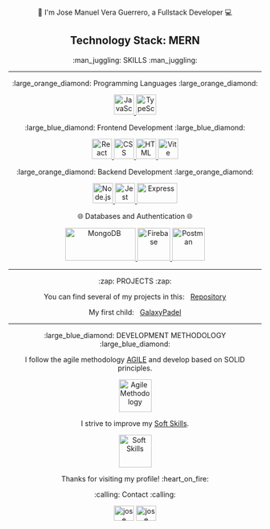 <div align="center"> 
   👋 I'm Jose Manuel Vera Guerrero, a Fullstack Developer 💻


  ## Technology Stack: MERN
</p>
<p align="center"> 
:man_juggling: SKILLS :man_juggling:
</p>

_____

<p align="center"> 
:large_orange_diamond: Programming Languages :large_orange_diamond:
</p>

<p align="center"> 
  <a href="https://developer.mozilla.org/en-US/docs/Web/JavaScript" target="_blank">
    <img src="https://encrypted-tbn0.gstatic.com/images?q=tbn:ANd9GcQvbqJLIQEMogIk2zaNa8fuXRqR6MqADhA2vPMv6UFxsqVTQzOIAcpHCrvhdgrxZBzIpYs&usqp=CAU" alt="JavaScript" width="40" height="40"/>
  </a>
  <a href="https://www.typescriptlang.org/" target="_blank">
    <img src="https://encrypted-tbn0.gstatic.com/images?q=tbn:ANd9GcQEaZOmu1I0jYuzPKpQxMs1FEEkXunHclqJtWnpbFjMDyNjUvMKvBAidPcpIBKJQlBNIoc&usqp=CAU" alt="TypeScript" width="40" height="40"/>
  </a>
</p>



<p align="center"> 
:large_blue_diamond: Frontend Development :large_blue_diamond:
</p>

<p align="center"> 
  <a href="https://reactjs.org/" target="_blank">
    <img src="https://encrypted-tbn0.gstatic.com/images?q=tbn:ANd9GcTXO1TwNofK1l1-628ES_LOQkScixtCgmae5jV9kggeagSBgxYq1g8c0-led2canKtuqqw&usqp=CAU" alt="React" width="40" height="40"/>
  </a>
  <a href="https://developer.mozilla.org/en-US/docs/Web/CSS" target="_blank">
    <img src="https://encrypted-tbn0.gstatic.com/images?q=tbn:ANd9GcRuR36X_N08spVlfVy815ys4YkPUpP1c5zVaw8bkUdQda8_gJ2A2gsJSAjXe9I0VhJ_83A&usqp=CAU" alt="CSS" width="40" height="40"/>
  </a>
  <a href="https://developer.mozilla.org/en-US/docs/Web/HTML" target="_blank">
    <img src="https://encrypted-tbn0.gstatic.com/images?q=tbn:ANd9GcR9mv5WLgEdTEchvqgrPj7hMwZogPmU1MAmB-UqjV3zul7Se-9ZrynsHvigo7zYCkS4_ZM&usqp=CAU" alt="HTML" width="40" height="40"/>
  </a>
  <a href="https://vitejs.dev/" target="_blank">
    <img src="https://encrypted-tbn0.gstatic.com/images?q=tbn:ANd9GcT-ypcSFB8vFNdXYDW4BdzHMH8Bs755Ph2OPGLMsZ4EfH8Y6OQpQuicat_OAqMHyMQYhVc&usqp=CAU" alt="Vite" width="40" height="40"/>
  </a>
</p>



<p align="center"> 
:large_orange_diamond: Backend Development :large_orange_diamond:

<p align="center"> 
  <a href="https://nodejs.org/" target="_blank">
    <img src="https://encrypted-tbn0.gstatic.com/images?q=tbn:ANd9GcQ9NlXPcDtzqYfFplGKTkVwDLnquG-CT34eH2JI1wAX_GA5tHEGjLmUtdd8U1zD8S9CX38&usqp=CAU" alt="Node.js" width="40" height="40"/>
  </a>

  <a href="https://jestjs.io/" target="_blank">
    <img src="https://uxwing.com/wp-content/themes/uxwing/download/brands-and-social-media/jest-js-icon.png" alt="Jest" width="40" height="40"/>
  </a>
 
  <a href="https://expressjs.com/" target="_blank">
    <img src="https://encrypted-tbn0.gstatic.com/images?q=tbn:ANd9GcRWWMwKgYjHpWXOY4Kvo8q0u08VdI-NbGS4UOFAgJBgE7jNJAN9fhoMHR16ZLvc-s6npQ&usqp=CAU" alt="Express" width="80" height="40"/>
  </a>
</p>

<p align="center"> 


:globe_with_meridians: Databases and Authentication :globe_with_meridians:
</p>

<p align="center"> 
  <a href="https://www.mongodb.com/" target="_blank">
    <img src="https://encrypted-tbn0.gstatic.com/images?q=tbn:ANd9GcRTfA0GGJ32gRo1E-p8xh_ubvv048OXLdvW1x_rkyMB7XHB-jMjUiQjOpNeBK0KxfBM-g&usqp=CAU" alt="MongoDB" width="140" height="65"/>
  </a>
  <a href="https://firebase.google.com/" target="_blank">
    <img src="https://www.vectorlogo.zone/logos/firebase/firebase-icon.svg" alt="Firebase" width="65" height="65"/>
  </a>
  <a href="https://postman.com" target="_blank">
    <img src="https://www.vectorlogo.zone/logos/getpostman/getpostman-icon.svg" alt="Postman" width="65" height="65"/>
  </a>
</p>


_____

<p align="center"> 
:zap: PROJECTS :zap:
</p>

<p align="center"> 
You can find several of my projects in this:&nbsp;&nbsp; <a href="https://github.com/Taxeta?tab=repositories">Repository</a>
</p>



<p align="center"> 
My first child:&nbsp;&nbsp; <a href="https://galaxypadel.netlify.app/home">GalaxyPadel</a>
</p>


_____

<p align="center"> 
:large_blue_diamond: DEVELOPMENT METHODOLOGY :large_blue_diamond:
</p>


<p align="center">
  I follow the agile methodology <a href="https://en.wikipedia.org/wiki/Agile_software_development">AGILE</a> and develop based on SOLID principles.
</p>

<p align="center"> 
  <a href="https://en.wikipedia.org/wiki/Agile_software_development">
    <img src="https://miro.medium.com/v2/resize:fit:1080/1*uPBUEOangGDflQ82xgrCzw.jpeg" alt="Agile Methodology" width="65" height="65"/>
  </a>
</p>

<p align="center">
  I strive to improve my <a href="https://es.wikipedia.org/wiki/Soft_skills">Soft Skills</a>.
</p>

<p align="center"> 
  <a href="https://es.wikipedia.org/wiki/Soft_skills" target="_blank">
    <img src="https://thenounproject.com/api/private/icons/6147930/edit/?backgroundShape=SQUARE&backgroundShapeColor=%23000000&backgroundShapeOpacity=0&exportSize=752&flipX=false&flipY=false&foregroundColor=%23000000&foregroundOpacity=1&imageFormat=png&rotation=0" alt="Soft Skills" width="65" height="65"/>
  </a>
</p>

<p align="center"> 
  Thanks for visiting my profile! 	:heart_on_fire:
</p>

<p align="center"> 
  :calling:  Contact 	:calling:
   </p>
   <p align="center"> 
<a href="https://www.linkedin.com/in/jose-manuel-vera-guerrero" target="blank"><img src="https://encrypted-tbn0.gstatic.com/images?q=tbn:ANd9GcR73L5Jj7HHZauL1HH_TVZNAMKCQm1MX_lgBnz74H7iiFVGEeAgfU5O4B297xEdfJu14MY&usqp=CAU" alt="jose manuel vera" height="30" width="40"/></a>
   <a href="mailto:josemanuelvera1991@gmail.com" target="blank"><img src="https://cdn4.iconfinder.com/data/icons/social-media-logos-6/512/112-gmail_email_mail-512.png" alt="jose manuel email" height="30" width="40"/></a>
</p>

</div>
